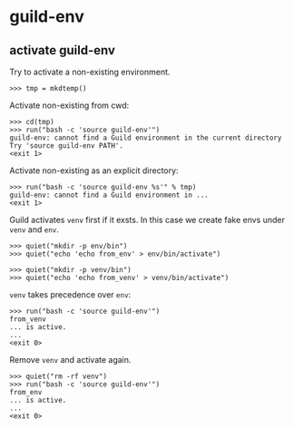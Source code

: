 # guild-env

## activate guild-env

Try to activate a non-existing environment.

    >>> tmp = mkdtemp()

Activate non-existing from cwd:

    >>> cd(tmp)
    >>> run("bash -c 'source guild-env'")
    guild-env: cannot find a Guild environment in the current directory
    Try 'source guild-env PATH'.
    <exit 1>

Activate non-existing as an explicit directory:

    >>> run("bash -c 'source guild-env %s'" % tmp)
    guild-env: cannot find a Guild environment in ...
    <exit 1>

Guild activates `venv` first if it exsts. In this case we create fake
envs under `venv` and `env`.

    >>> quiet("mkdir -p env/bin")
    >>> quiet("echo 'echo from_env' > env/bin/activate")

    >>> quiet("mkdir -p venv/bin")
    >>> quiet("echo 'echo from_venv' > venv/bin/activate")

`venv` takes precedence over `env`:

    >>> run("bash -c 'source guild-env'")
    from_venv
    ... is active.
    ...
    <exit 0>

Remove `venv` and activate again.

    >>> quiet("rm -rf venv")
    >>> run("bash -c 'source guild-env'")
    from_env
    ... is active.
    ...
    <exit 0>
